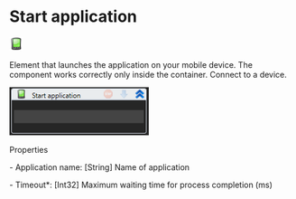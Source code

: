 # Start application

![](<../../../.gitbook/assets/0 (101).png>)

Element that launches the application on your mobile device. The component works correctly only inside the container. Connect to a device.

![](<../../../.gitbook/assets/1 (74).png>)

Properties

&#x20;\- Application name: \[String] Name of application

&#x20;\- Timeout\*: \[Int32] Maximum waiting time for process completion (ms)

